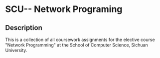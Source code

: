 # SCU-- Network Programing

## Description

This is a collection of all coursework assignments for the elective course "Network Programming" at the School of Computer Science, Sichuan University.
